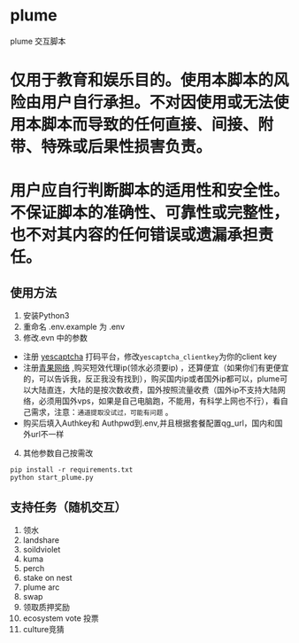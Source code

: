 # plume

plume 交互脚本

# 仅用于教育和娱乐目的。使用本脚本的风险由用户自行承担。不对因使用或无法使用本脚本而导致的任何直接、间接、附带、特殊或后果性损害负责。

# 用户应自行判断脚本的适用性和安全性。不保证脚本的准确性、可靠性或完整性，也不对其内容的任何错误或遗漏承担责任。

## 使用方法

1. 安装Python3
2. 重命名 .env.example 为 .env
3. 修改.evn 中的参数

- 注册 [yescaptcha](https://yescaptcha.com/i/15gh60) 打码平台，修改`yescaptcha_clientkey`为你的client key
- 注册[青果网络](https://www.qg.net/)
  ,购买短效代理ip(领水必须要ip)
  ，还算便宜（如果你们有更便宜的，可以告诉我，反正我没有找到），购买国内ip或者国外ip都可以，plume可以大陆直连，大陆的是按次数收费，国外按照流量收费（国外ip不支持大陆网络，必须用国外vps，如果是自己电脑跑，不能用，有科学上网也不行），看自己需求，注意：`通道提取没试过，可能有问题`
  。
- 购买后填入Authkey和 Authpwd到.env,并且根据套餐配置qg_url，国内和国外url不一样

4. 其他参数自己按需改

```shell
pip install -r requirements.txt
python start_plume.py
```

## 支持任务（随机交互）

1. 领水
2. landshare
3. soildviolet
4. kuma
5. perch
6. stake on nest
7. plume arc
8. swap
9. 领取质押奖励
10. ecosystem vote 投票
11. culture竞猜